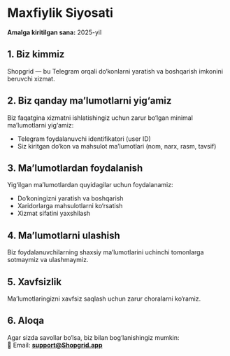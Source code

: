 # Maxfiylik Siyosati

**Amalga kiritilgan sana:** 2025-yil

## 1. Biz kimmiz

Shopgrid — bu Telegram orqali do‘konlarni yaratish va boshqarish imkonini beruvchi xizmat.

## 2. Biz qanday ma’lumotlarni yig‘amiz

Biz faqatgina xizmatni ishlatishingiz uchun zarur bo‘lgan minimal ma’lumotlarni yig‘amiz:

- Telegram foydalanuvchi identifikatori (user ID)
- Siz kiritgan do‘kon va mahsulot ma’lumotlari (nom, narx, rasm, tavsif)

## 3. Ma’lumotlardan foydalanish

Yig‘ilgan ma’lumotlardan quyidagilar uchun foydalanamiz:

- Do‘koningizni yaratish va boshqarish
- Xaridorlarga mahsulotlarni ko‘rsatish
- Xizmat sifatini yaxshilash

## 4. Ma’lumotlarni ulashish

Biz foydalanuvchilarning shaxsiy ma’lumotlarini uchinchi tomonlarga sotmaymiz va ulashmaymiz.

## 5. Xavfsizlik

Ma’lumotlaringizni xavfsiz saqlash uchun zarur choralarni ko‘ramiz.

## 6. Aloqa

Agar sizda savollar bo‘lsa, biz bilan bog‘lanishingiz mumkin:  
📩 Email: **support@Shopgrid.app**
